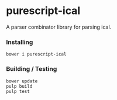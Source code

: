 purescript-ical
==================

A parser combinator library for parsing ical.


### Installing

    bower i purescript-ical

### Building / Testing

    bower update
    pulp build
    pulp test
